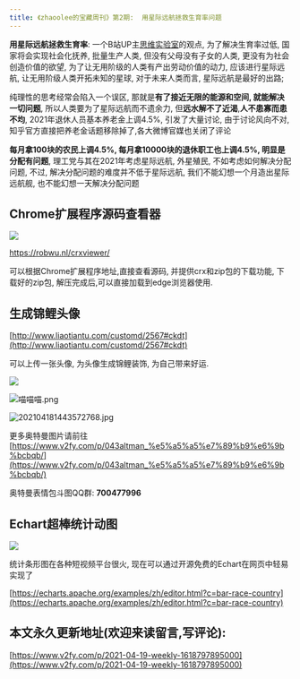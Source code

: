 ```yaml
---
title: 《zhaoolee的宝藏周刊》第2期:  用星际远航拯救生育率问题
---
```




**用星际远航拯救生育率**: 一个B站UP主[思维实验室](https://space.bilibili.com/14583962)的观点, 为了解决生育率过低, 国家将会实现社会化抚养, 批量生产人类, 但没有父母没有子女的人类, 更没有为社会创造价值的欲望, 为了让无用阶级的人类有产出劳动价值的动力, 应该进行星际远航, 让无用阶级人类开拓未知的星球, 对于未来人类而言, 星际远航是最好的出路;

纯理性的思考经常会陷入一个误区, 那就是**有了接近无限的能源和空间, 就能解决一切问题**, 所以人类要为了星际远航而不遗余力, 但**远水解不了近渴**,**人不患寡而患不均**, 2021年退休人员基本养老金上调4.5%, 引发了大量讨论, 由于讨论风向不对, 知乎官方直接把养老金话题移除掉了,各大微博官媒也关闭了评论

**每月拿100块的农民上调4.5%,  每月拿10000块的退休职工也上调4.5%,  明显是分配有问题**, 理工党与其在2021年考虑星际远航, 外星殖民, 不如考虑如何解决分配问题, 不过, 解决分配问题的难度并不低于星际远航, 我们不能幻想一个月造出星际远航舰, 也不能幻想一天解决分配问题



## Chrome扩展程序源码查看器

![](https://cdn.fangyuanxiaozhan.com/assets/1618799764104PjtpShnc.gif)


https://robwu.nl/crxviewer/

可以根据Chrome扩展程序地址,直接查看源码, 并提供crx和zip包的下载功能, 下载好的zip包, 解压完成后,可以直接加载到edge浏览器使用.

## 生成锦鲤头像


[http://www.liaotiantu.com/customd/2567#ckdt](http://www.liaotiantu.com/customd/2567#ckdt)

可以上传一张头像, 为头像生成锦鲤装饰, 为自己带来好运.

![](https://upload-images.jianshu.io/upload_images/3203841-ccc10eb20b533ad0.gif?imageMogr2/auto-orient/strip)



![喵喵喵.png](https://cdn.fangyuanxiaozhan.com/assets/16187997624743mfADaQt.png)

![202104181443572768.jpg](https://cdn.fangyuanxiaozhan.com/assets/1618799761456PQXhCie1.jpeg)


更多奥特曼图片请前往 [https://www.v2fy.com/p/043altman_%e5%a5%a5%e7%89%b9%e6%9b%bcbqb/](https://www.v2fy.com/p/043altman_%e5%a5%a5%e7%89%b9%e6%9b%bcbqb/)

奥特曼表情包斗图QQ群: **700477996**




## Echart超棒统计动图


![](https://upload-images.jianshu.io/upload_images/3203841-e91ff69511164438.gif?imageMogr2/auto-orient/strip)

统计条形图在各种短视频平台很火, 现在可以通过开源免费的Echart在网页中轻易实现了

[https://echarts.apache.org/examples/zh/editor.html?c=bar-race-country](https://echarts.apache.org/examples/zh/editor.html?c=bar-race-country)







## 本文永久更新地址(欢迎来读留言,写评论):

[https://www.v2fy.com/p/2021-04-19-weekly-1618797895000](https://www.v2fy.com/p/2021-04-19-weekly-1618797895000)
